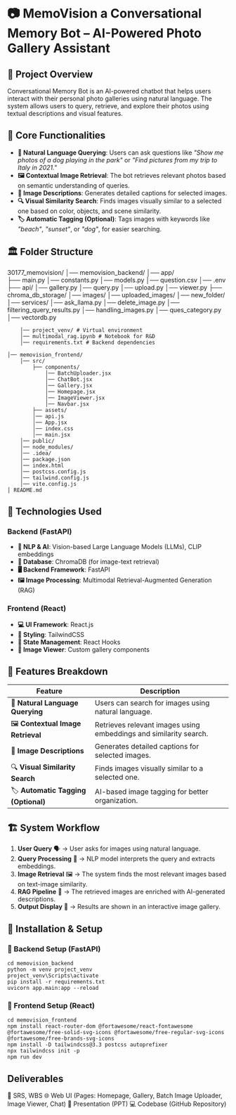 # 📷 MemoVision a Conversational Memory Bot – AI-Powered Photo Gallery Assistant

## 📝 Project Overview

Conversational Memory Bot is an AI-powered chatbot that helps users interact with their personal photo galleries using natural language. The system allows users to query, retrieve, and explore their photos using textual descriptions and visual features.

## 🎯 Core Functionalities

- **📖 Natural Language Querying**: Users can ask questions like *"Show me photos of a dog playing in the park"* or *"Find pictures from my trip to Italy in 2021."*
- **🖼️ Contextual Image Retrieval**: The bot retrieves relevant photos based on semantic understanding of queries.
- **📝 Image Descriptions**: Generates detailed captions for selected images.
- **🔍 Visual Similarity Search**: Finds images visually similar to a selected one based on color, objects, and scene similarity.
- **🏷️ Automatic Tagging (Optional)**: Tags images with keywords like *"beach"*, *"sunset"*, or *"dog"*, for easier searching.

## 🏛️ Folder Structure

30177_memovision/
    │── memovision_backend/ 
        │── app/  
            ├── main.py 
            │── constants.py
            │── models.py
            │── question.csv
            │── .env 
            ├── api/ 
                │──  gallery.py
                │── query.py
                │── upload.py
                │── viewer.py
            ├── chroma_db_storage/ 
            │── images/
                │── uploaded_images/
                │── new_folder/
            │── services/
                │── ask_llama.py
                │── delete_image.py
                │── filtering_query_results.py
                │── handling_images.py
                │── ques_category.py
                │── vectordb.py

        │── project_venv/ # Virtual environment 
        │── multimodal_rag.ipynb # Notebook for R&D 
        │── requirements.txt # Backend dependencies  

    │── memovision_frontend/
        │── src/ 
            ├── components/
                │── BatchUploader.jsx
                │── ChatBot.jsx
                │── Gallery.jsx 
                │── Homepage.jsx 
                │── ImageViewer.jsx 
                │── Navbar.jsx
            ├── assets/ 
            │── api.js
            │── App.jsx
            │── index.css
            │── main.jsx
        │── public/ 
        │── node_modules/ 
        │── .idea/  
        │── package.json 
        │── index.html
        │── postcss.config.js
        │── tailwind.config.js 
        │── vite.config.js 
    │ README.md 



## 🔧 Technologies Used

### Backend (FastAPI)
- **🧠 NLP & AI**: Vision-based Large Language Models (LLMs), CLIP embeddings
- **📂 Database**: ChromaDB (for image-text retrieval)
- **🖥️ Backend Framework**: FastAPI
- **🖼️ Image Processing**: Multimodal Retrieval-Augmented Generation (RAG)

### Frontend (React)
- **💻 UI Framework**: React.js
- **🎨 Styling**: TailwindCSS
- **📜 State Management**: React Hooks
- **📸 Image Viewer**: Custom gallery components

## 🚀 Features Breakdown

| Feature                 | Description |
|-------------------------|------------|
| 📖 **Natural Language Querying** | Users can search for images using natural language. |
| 🖼️ **Contextual Image Retrieval** | Retrieves relevant images using embeddings and similarity search. |
| 📝 **Image Descriptions** | Generates detailed captions for selected images. |
| 🔍 **Visual Similarity Search** | Finds images visually similar to a selected one. |
| 🏷️ **Automatic Tagging (Optional)** | AI-based image tagging for better organization. |

## 🏗️ System Workflow

1. **User Query** 🗣️ → User asks for images using natural language.
2. **Query Processing** 🧠 → NLP model interprets the query and extracts embeddings.
3. **Image Retrieval** 🖼️ → The system finds the most relevant images based on text-image similarity.
4. **RAG Pipeline** 🔄 → The retrieved images are enriched with AI-generated descriptions.
5. **Output Display** 🎨 → Results are shown in an interactive image gallery.

## 📜 Installation & Setup

### 🔹 Backend Setup (FastAPI)
```
cd memovision_backend
python -m venv project_venv
project_venv\Scripts\activate
pip install -r requirements.txt
uvicorn app.main:app --reload
```

### 🔹 Frontend Setup (React)
```
cd memovision_frontend
npm install react-router-dom @fortawesome/react-fontawesome @fortawesome/free-solid-svg-icons @fortawesome/free-regular-svg-icons @fortawesome/free-brands-svg-icons
npm install -D tailwindcss@3.3 postcss autoprefixer
npx tailwindcss init -p
npm run dev

```

## Deliverables

📜 SRS, WBS
🌐 Web UI (Pages: Homepage, Gallery, Batch Image Uploader, Image Viewer, Chat)
🎤 Presentation (PPT)
💻 Codebase (GitHub Repository)
